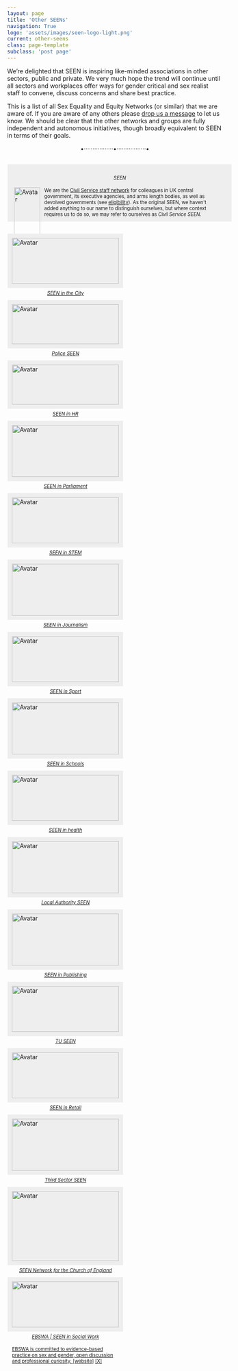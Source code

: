 ```yaml
---
layout: page
title: 'Other SEENs'
navigation: True
logo: 'assets/images/seen-logo-light.png'
current: other-seens
class: page-template
subclass: 'post page'
---
```


We’re delighted that SEEN is inspiring like-minded associations in other sectors, public and private.  We very much hope the trend will continue until all sectors and workplaces offer ways for gender critical and sex realist staff to convene, discuss concerns and share best practice.

This is a list of all Sex Equality and Equity Networks (or similar) that we are aware of.  If you are aware of any others please [drop us a message](/contact/) to let us know.  We should be clear that the other networks and groups are fully independent and autonomous initiatives, though broadly equivalent to SEEN in terms of their goals.

<p style="text-align: center;">•·················•·················•</p>

<div class="centered">
<section class="cards">

<article class="card seen-box">
    <h6>SEEN</h6>
    <span style="width:12%"><img src="/assets/images/seen.png" alt="Avatar" style="width:100%"></span>
    <span style="width:80%">
        <p>We are the <a href="https://www.gov.uk/government/publications/civil-service-staff-networks/seen-network" target="_blank" aria-label="this link opens in a new window">Civil Service staff network</a> for colleagues in UK central government, its executive agencies, and arms length bodies, as well as devolved governments (see <a href="https://seen-network.uk/faq/#who-is-seen-for" target="_blank" aria-label="this link opens in a new window">eligibility</a>). As the original SEEN, we haven't added anything to our name to distinguish ourselves, but where context requires us to do so, we may refer to ourselves as <i>Civil Service SEEN</i>.</p>
    </span>
</article>

<article class="card">
<a href = 'https://x.com/SEENCityNetwork' target = '_blank' aria-label="this link opens in a new window">
<img src="/assets/images/seeninthecity.jpg" alt="Avatar" style="width:100%">
<h6>SEEN in the City</h6>
<p>A UK-wide network focussed on advocating sex equality and equity in the private sector particularly financial services.</p>
</a>
</article>

<article class="card">
<a href = 'https://x.com/PoliceSEENUK' target = '_blank' aria-label="this link opens in a new window">
<img src="/assets/images/seenpolice.jpg" alt="Avatar" style="width:100%">
<h6>Police SEEN</h6>
<p>UK Policing National SEEN network for serving Police Officers and Police Staff.</p>
</a>
</article>

<article class="card">
<a href = 'https://x.com/SeeninHR' target = '_blank' aria-label="this link opens in a new window">
<img src="/assets/images/seeninhr.jpg" alt="Avatar" style="width:100%">
<h6>SEEN in HR</h6>
<p>A group of Human Resources professionals (public and private sectors, as we understand).</p>
</a>
</article>

<article class="card">
<a href = 'https://x.com/SEENinParli' target = '_blank' aria-label="this link opens in a new window">
<img src="/assets/images/seeninparliament.jpg" alt="Avatar" style="width:100%">
<h6>SEEN in Parliament</h6>
<p>Sex Equality and Equity Network for all working in Parliament committed to promoting and supporting sex equality and equity between men and women.</p>
</a>
</article>

<article class="card">
<a href = 'https://x.com/seenstem' target = '_blank' aria-label="this link opens in a new window">
<img src="/assets/images/seeninstem.jpg" alt="Avatar" style="width:100%">
<h6>SEEN in STEM</h6>
<p>For sex-realists who work or study in STEM and believe reality matters for continuing scientific and technological discoveries.</p>
</a>
</article>

<article class="card">
<a href = 'https://x.com/JournalismSEEN' target = '_blank' aria-label="this link opens in a new window">
<img src="/assets/images/seeninjournalism.jpg" alt="Avatar" style="width:100%">
<h6>SEEN in Journalism</h6>
<p>A network for journalists and content-makers across platforms who seek to restore accuracy and impartiality to media coverage of sex and gender.</p>
</a>
</article>

<article class="card">
<a href="https://x.com/SportSEENuk" target="_blank" aria-label="this link opens in a new window">
<img src="/assets/images/seeninsport.jpg" alt="Avatar" style="width:100%" />
<h6>SEEN in Sport</h6>
<p>For all players, coaches, officials and parents who believe that women and girl's sport should be for biological females only. 
    <a href="https://seeninsport.org/" target="_blank">[website]</a>
    <a href="https://x.com/SportSEENuk" target="_blank">[X]</a>
</p>
</a>
</article>

<article class="card">
<a href = 'https://x.com/SEENinSchools' target = '_blank' aria-label="this link opens in a new window">
<img src="/assets/images/seeninschools.jpg" alt="Avatar" style="width:100%">
<h6>SEEN in Schools</h6>
<p>We are a network of UK school staff (teachers and non-teaching) and governors committed to promoting sex equality and equity in schools.</p>
</a>
</article>

<article class="card">
<a href = 'https://seeninhealth.org/' target = '_blank' aria-label="this link opens in a new window">
<img src="/assets/images/seeninhealth.png" alt="Avatar" style="width:100%">
<h6>SEEN in health</h6>
<p>Our mission is to offer support to staff through a workplace network that works in partnership with NHS and other healthcare organisations.</p>
</a>
</article>

<article class="card">
<a href = 'https://x.com/LocalAuthSEEN' target = '_blank' aria-label="this link opens in a new window">
<img src="/assets/images/seeninlocalauthority.png" alt="Avatar" style="width:100%">
<h6>Local Authority SEEN</h6>
<p>Local Authority SEEN is a network for UK local authority staff committed to promoting and supporting sex equality and equity in the workplace.</p>
</a>
</article>

<article class="card">
<a href = 'https://x.com/SEENPublishing' target = '_blank' aria-label="this link opens in a new window">
<img src="/assets/images/seenpublishing.jpg" alt="Avatar" style="width:100%">
<h6>SEEN in Publishing</h6>
<p>SEEN in Publishing is a network of publishing professionals, authors and creatives concerned about the impact of gender identity theory on our sector and wider society.</p>
</a>
</article>

<article class="card">
<a href = 'https://x.com/tu_seen' target = '_blank' aria-label="this link opens in a new window">
<img src="/assets/images/seentu.png" alt="Avatar" style="width:100%">
<h6>TU SEEN</h6>
<p>A UK network for Trade Union members and representatives committed to promoting and supporting sex equality and equity.</p>
</a>
</article>

<article class="card">
<a href = 'https://x.com/SEENinRetail' target = '_blank' aria-label="this link opens in a new window">
<img src="/assets/images/seeninretail.jpg" alt="Avatar" style="width:100%">
<h6>SEEN in Retail</h6>
<p>Launched in March 2024 to advocate for sex equality and sex-based rights in the retail sector.</p>
</a>
</article>

<article class="card">
<a href = 'https://x.com/thirdsectorSEEN' target = '_blank' aria-label="this link opens in a new window">
<img src="/assets/images/seenthirdsector.jpg" alt="Avatar" style="width:100%">
<h6>Third Sector SEEN</h6>
<p>A UK network for third sector and charity staff and volunteers committed to promoting and supporting sex equality and equity in our workplaces and for those we serve.</p>
</a>
</article>

<article class="card">
<a href = 'https://x.com/SEENintheCoE' target = '_blank' aria-label="this link opens in a new window">
<img src="/assets/images/seeninthecoe.jpg" alt="Avatar" style="width:100%">
<h6>SEEN Network for the Church of England</h6>
<p>Our priority is to support members and employees, including clergy, of the Church of England and those in communion with it, who wish to uphold sex-based rights and their freedom of expression to say so, while also respecting groups with different protected characteristics.</p>
</a>
</article>

<article class="card">
<a href="https://x.com/ebswa" target="_blank" aria-label="this link opens in a new window">
<img src="/assets/images/seeninsocialwork.jpg" alt="Avatar" style="width:100%" />
<h6>EBSWA | SEEN in Social Work</h6>
<p>EBSWA is committed to evidence-based practice on sex and gender, open discussion and professional curiosity. 
    <a href="https://www.ebswa.org/" target="_blank">[website]</a>
    <a href="https://x.com/ebswa" target="_blank">[X]</a>
</p>
</a>
</article>

</section>
</div>


<style>

.cards {
   display: flex;
   flex-wrap: wrap;
   justify-content: space-between;
}
 
.card {
    flex: 0 0 30%;
    min-width: 250px;
    margin: 1em .1em;
    padding: 10px;
    background-color: #eee;
}

.card h6 { 
    text-align: center; 
    font-size: .8em;
    margin: 15px 0;
}

.card p {
    font-size: .8em;
    line-height: normal;
    margin: 0;
}

.card img { margin: 0; }

.seen-box { flex: 0 0 100%; }

.seen-box span {
    position:inline-block;
    float:left; 
    vertical-align: middle;
    margin: 0 5px;
}

</style>
